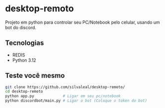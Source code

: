 # desktop-remoto
Projeto em python para controlar seu PC/Notebook pelo celular, usando um bot do discord.

## Tecnologias
- REDIS
- Python 3.12

## Teste você mesmo
```bash
git clone https://github.com/silvaleal/desktop-remoto/
cd desktop-remoto
python app.py             # Ligar em seu pc/notebook
python discordbot/main.py # Ligar o bot (Coloque o token do bot)
```
